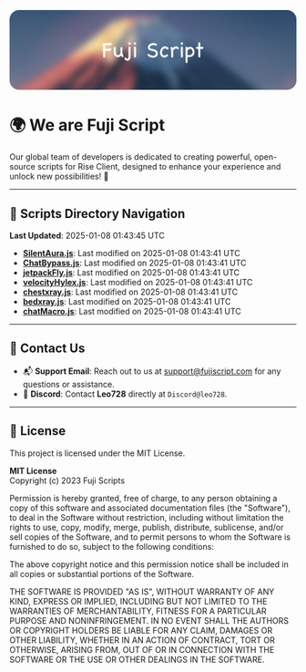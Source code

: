 ![Banner](.github/b.webp)

# 🌍 **We are Fuji Script**

Our global team of developers is dedicated to creating powerful, open-source scripts for Rise Client, designed to enhance your experience and unlock new possibilities! 🌟

---
<!-- SCRIPTS_NAVIGATION_START -->
## 📂 **Scripts Directory Navigation**

**Last Updated**: 2025-01-08 01:43:45 UTC

- **[SilentAura.js](scripts/SilentAura.js)**: Last modified on 2025-01-08 01:43:41 UTC
- **[ChatBypass.js](scripts/ChatBypass.js)**: Last modified on 2025-01-08 01:43:41 UTC
- **[jetpackFly.js](scripts/jetpackFly.js)**: Last modified on 2025-01-08 01:43:41 UTC
- **[velocityHylex.js](scripts/velocityHylex.js)**: Last modified on 2025-01-08 01:43:41 UTC
- **[chestxray.js](scripts/chestxray.js)**: Last modified on 2025-01-08 01:43:41 UTC
- **[bedxray.js](scripts/bedxray.js)**: Last modified on 2025-01-08 01:43:41 UTC
- **[chatMacro.js](scripts/chatMacro.js)**: Last modified on 2025-01-08 01:43:41 UTC

<!-- SCRIPTS_NAVIGATION_END -->

---

## 💬 **Contact Us**  
- 📬 **Support Email**: Reach out to us at [support@fujiscript.com](mailto:support@fujiscript.com) for any questions or assistance.  
- 💬 **Discord**: Contact **Leo728** directly at `Discord@leo728`.

---

## 📜 **License**

This project is licensed under the MIT License.  

**MIT License**  
Copyright (c) 2023 Fuji Scripts  

Permission is hereby granted, free of charge, to any person obtaining a copy of this software and associated documentation files (the "Software"), to deal in the Software without restriction, including without limitation the rights to use, copy, modify, merge, publish, distribute, sublicense, and/or sell copies of the Software, and to permit persons to whom the Software is furnished to do so, subject to the following conditions:  

The above copyright notice and this permission notice shall be included in all copies or substantial portions of the Software.  

THE SOFTWARE IS PROVIDED "AS IS", WITHOUT WARRANTY OF ANY KIND, EXPRESS OR IMPLIED, INCLUDING BUT NOT LIMITED TO THE WARRANTIES OF MERCHANTABILITY, FITNESS FOR A PARTICULAR PURPOSE AND NONINFRINGEMENT. IN NO EVENT SHALL THE AUTHORS OR COPYRIGHT HOLDERS BE LIABLE FOR ANY CLAIM, DAMAGES OR OTHER LIABILITY, WHETHER IN AN ACTION OF CONTRACT, TORT OR OTHERWISE, ARISING FROM, OUT OF OR IN CONNECTION WITH THE SOFTWARE OR THE USE OR OTHER DEALINGS IN THE SOFTWARE.  
